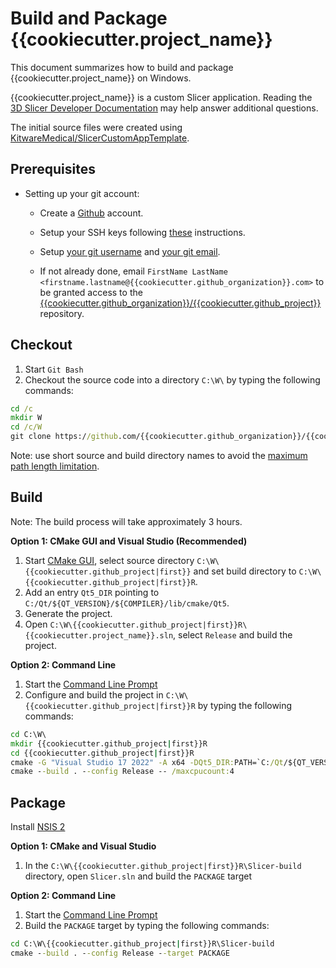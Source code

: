Build and Package {{cookiecutter.project_name}}
==============================

This document summarizes how to build and package {{cookiecutter.project_name}} on Windows.

{{cookiecutter.project_name}} is a custom Slicer application. Reading the [3D Slicer Developer Documentation](https://slicer.readthedocs.io/en/latest/developer_guide/index.html) may help answer additional questions.

The initial source files were created using [KitwareMedical/SlicerCustomAppTemplate](https://github.com/KitwareMedical/SlicerCustomAppTemplate).

Prerequisites
-------------

* Setting up your git account:

    * Create a [Github](https://github.com) account.

    * Setup your SSH keys following [these](https://help.github.com/articles/generating-ssh-keys) instructions.

    * Setup [your git username](https://help.github.com/articles/setting-your-username-in-git) and [your git email](https://help.github.com/articles/setting-your-email-in-git).

    * If not already done, email `FirstName LastName <firstname.lastname@{{cookiecutter.github_organization}}.com>` to be granted access to
    the [{{cookiecutter.github_organization}}/{{cookiecutter.github_project}}](https://github.com/{{cookiecutter.github_organization}}/{{cookiecutter.github_project}}) repository.

Checkout
--------

1. Start `Git Bash`
2. Checkout the source code into a directory `C:\W\` by typing the following commands:

```bat
cd /c
mkdir W
cd /c/W
git clone https://github.com/{{cookiecutter.github_organization}}/{{cookiecutter.github_project}}.git {{cookiecutter.github_project|first}}
```

Note: use short source and build directory names to avoid the [maximum path length limitation](https://learn.microsoft.com/en-us/windows/win32/fileio/naming-a-file#maximum-path-length-limitation).

Build
-----
Note: The build process will take approximately 3 hours.

<b>Option 1: CMake GUI and Visual Studio (Recommended)</b>

1. Start [CMake GUI](https://cmake.org/runningcmake/), select source directory `C:\W\{{cookiecutter.github_project|first}}` and set build directory to `C:\W\{{cookiecutter.github_project|first}}R`.
2. Add an entry `Qt5_DIR` pointing to `C:/Qt/${QT_VERSION}/${COMPILER}/lib/cmake/Qt5`.
2. Generate the project.
3. Open `C:\W\{{cookiecutter.github_project|first}}R\{{cookiecutter.project_name}}.sln`, select `Release` and build the project.

<b>Option 2: Command Line</b>

1. Start the [Command Line Prompt](http://windows.microsoft.com/en-us/windows/command-prompt-faq)
2. Configure and build the project in `C:\W\{{cookiecutter.github_project|first}}R` by typing the following commands:

```bat
cd C:\W\
mkdir {{cookiecutter.github_project|first}}R
cd {{cookiecutter.github_project|first}}R
cmake -G "Visual Studio 17 2022" -A x64 -DQt5_DIR:PATH=`C:/Qt/${QT_VERSION}/${COMPILER}/lib/cmake/Qt5 ..\{{cookiecutter.github_project|first}}
cmake --build . --config Release -- /maxcpucount:4
```

Package
-------

Install [NSIS 2](http://sourceforge.net/projects/nsis/files/)

<b>Option 1: CMake and Visual Studio</b>

1. In the `C:\W\{{cookiecutter.github_project|first}}R\Slicer-build` directory, open `Slicer.sln` and build the `PACKAGE` target

<b>Option 2: Command Line</b>

1. Start the [Command Line Prompt](http://windows.microsoft.com/en-us/windows/command-prompt-faq)
2. Build the `PACKAGE` target by typing the following commands:

```bat
cd C:\W\{{cookiecutter.github_project|first}}R\Slicer-build
cmake --build . --config Release --target PACKAGE
```

